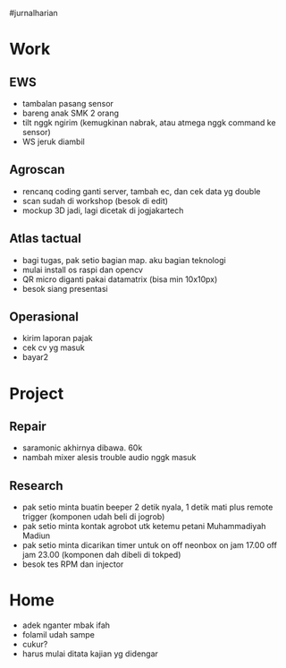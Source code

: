 #jurnalharian
# Work
## EWS
- tambalan pasang sensor
- bareng anak SMK 2 orang
- tilt nggk ngirim (kemugkinan nabrak, atau atmega nggk command ke sensor)
- WS jeruk diambil
## Agroscan
- rencanq coding ganti server, tambah ec, dan cek data yg double 
- scan sudah di workshop (besok di edit)
- mockup 3D jadi, lagi dicetak di jogjakartech
## Atlas tactual
- bagi tugas, pak setio bagian map. aku bagian teknologi
- mulai install os raspi dan opencv
- QR micro diganti pakai datamatrix (bisa min 10x10px)
- besok siang presentasi
## Operasional 
- kirim laporan pajak
- cek cv yg masuk
- bayar2

# Project
## Repair
- saramonic akhirnya dibawa. 60k
- nambah mixer alesis trouble audio nggk masuk
## Research
- pak setio minta buatin beeper 2 detik nyala, 1 detik mati plus remote trigger (komponen udah beli di jogrob)
- pak setio minta kontak agrobot utk ketemu petani Muhammadiyah Madiun
- pak setio minta dicarikan timer untuk on off neonbox on jam 17.00 off jam 23.00 (komponen dah dibeli di tokped)
- besok tes RPM dan injector
# Home
- adek nganter mbak ifah 
- folamil udah sampe
- cukur?
- harus mulai ditata kajian yg didengar